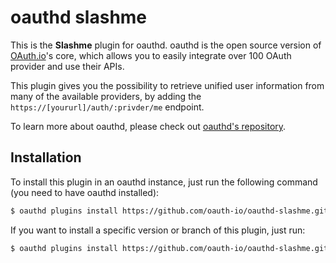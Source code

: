 oauthd slashme
==============

This is the **Slashme** plugin for oauthd. oauthd is the open source version of [OAuth.io](https://oauth.io)'s core, which allows you to easily integrate over 100 OAuth provider and use their APIs.

This plugin gives you the possibility to retrieve unified user information from many of the available providers, by adding the `https://[yoururl]/auth/:privder/me` endpoint.

To learn more about oauthd, please check out [oauthd's repository](https://github.com/oauth-io/oauthd).

Installation
------------

To install this plugin in an oauthd instance, just run the following command (you need to have oauthd installed):

```sh
$ oauthd plugins install https://github.com/oauth-io/oauthd-slashme.git
```

If you want to install a specific version or branch of this plugin, just run:

```sh
$ oauthd plugins install https://github.com/oauth-io/oauthd-slashme.git#branch_or_tag
```
